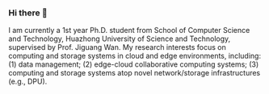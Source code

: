 ### Hi there 👋

I am currently a 1st year Ph.D. student from School of Computer Science and Technology, Huazhong University of Science and Technology, supervised by Prof. Jiguang Wan.
My research interests focus on computing and storage systems in cloud and edge environments, including: (1) data management; (2) edge-cloud collaborative computing systems; (3) computing and storage systems atop novel network/storage infrastructures (e.g., DPU).
